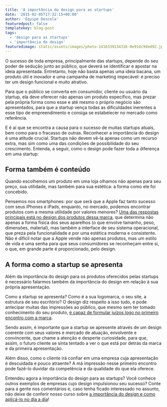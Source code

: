 ```yaml
---
title: 'A importância do design para as startups'
date: '2015-02-05T17:32:15+00:00'
author: 'Equipe Descola'
featuredpost: false
templatekey: blog-post
tags:
  - 'design para as startups'
  - 'importância do design'
featuredimage: static/assets/images/photo-1416339134316-0e91dc9ded92.jpg
---
```


O sucesso de toda empresa, principalmente das startups, depende do seu poder de sedução junto ao público, que deverá se identificar e apostar na ideia apresentada. Entretanto, hoje não basta apenas uma ideia bacana, um produto útil e inovador e uma campanha de marketing impecável: é preciso ter um design funcional e muito atrativo.

Para que o público se converta em consumidor, cliente ou usuário da startup, ela deve oferecer não apenas um produto específico, mas prezar pela própria forma como esse e até mesmo o próprio negócio são apresentados, para que a startup vença todas as dificuldades inerentes a esse tipo de empreendimento e consiga se estabelecer no mercado como referência.

E é aí que se encontra a causa para o sucesso de muitas startups atuais, bem como para o fracasso de outras. Reconhecer a importância do design é uma atitude crucial. Startups não devem vê-la apenas como um recurso extra, mas sim como uma das condições de possibilidade do seu crescimento. Entenda, a seguir, como o design pode fazer toda a diferença em uma startup:

## **Forma também é conteúdo**

Quando escolhemos um produto em uma loja olhamos não apenas para seu preço, sua utilidade, mas também para sua estética: a forma como ele foi concebido.

Pensemos nos smartphones: por que será que a Apple faz tanto sucesso com seus iPhones e iPads, enquanto, no mercado, podemos encontrar produtos com a mesma utilidade por valores menores? [Uma das respostas principais está no design dos produtos dessa marca](http://www.cnbc.com/id/100883593#.), que determina não apenas a forma física dos seus aparelhos (o que envolve tamanho, peso, dimensões, material), mas também a interface de seu sistema operacional, que preza pela funcionalidade e por uma estética moderna e consistente. Não é difícil notar que a Apple vende não apenas produtos, mas um estilo de vida e uma senha para que seus consumidores se reconheçam entre si, o que, em grande parte é proporcionado, pelo design.

## **A forma como a startup se apresenta**

Além da importância do design para os produtos oferecidos pelas startups é necessário falarmos também da importância do design em relação à sua própria apresentação.

Como a startup se apresenta? Como é a sua logomarca, o seu site, a estrutura de seu escritório? O design diz respeito a isso tudo, e pode antecipar muitas das impressões ao público, que mesmo sem ter tomado conhecimento do seu produto, [é capaz de formular juízos logo no primeiro encontro com a marca](http://munews.missouri.edu/news-releases/2014/0408-logo-color-affects-consumer-emotion-toward-brands-mu-study-finds/).

Sendo assim, é importante que a startup se apresente através de um design coerente com seus valores e mercado de atuação, envolvente e convincente, que chame a atenção e desperte curiosidade, para que, assim, o futuro cliente se sinta tentado a ver o que está por detrás da marca e da primeira apresentação.

Além disso, como o cliente irá confiar em uma empresa cuja apresentação é descuidada e pouco atraente? A má impressão nesse primeiro encontro pode fazê-lo duvidar da competência e da qualidade do que ela oferece.

Entendeu agora a importância do design para as startups? Você conhece outros exemplos de empresas cujo design impulsionou seu sucesso? Conte para a gente nos comentários e, caso tenha ficado interessado no assunto, não deixe de conferir nosso curso sobre [a importância do design e como aplicá-lo no dia a dia](http://descola.org/curso/6/design-para-novos-contextos)!
